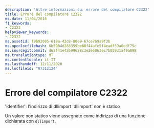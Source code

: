 ```yaml
---
description: 'Altre informazioni su: errore del compilatore C2322'
title: Errore del compilatore C2322
ms.date: 11/04/2016
f1_keywords:
- C2322
helpviewer_keywords:
- C2322
ms.assetid: f9b92005-618a-42d8-80e9-67ce769a9f3b
ms.openlocfilehash: 6b5984d288359be68f44afe5f4eadf59a0edf75c
ms.sourcegitcommit: d6af41e42699628c3e2e6063ec7b03931a49a098
ms.translationtype: MT
ms.contentlocale: it-IT
ms.lasthandoff: 12/11/2020
ms.locfileid: "97312124"
---
```

# <a name="compiler-error-c2322"></a>Errore del compilatore C2322

'identifier': l'indirizzo di dllimport 'dllimport' non è statico

Un valore non statico viene assegnato come indirizzo di una funzione dichiarata con `dllimport`.

